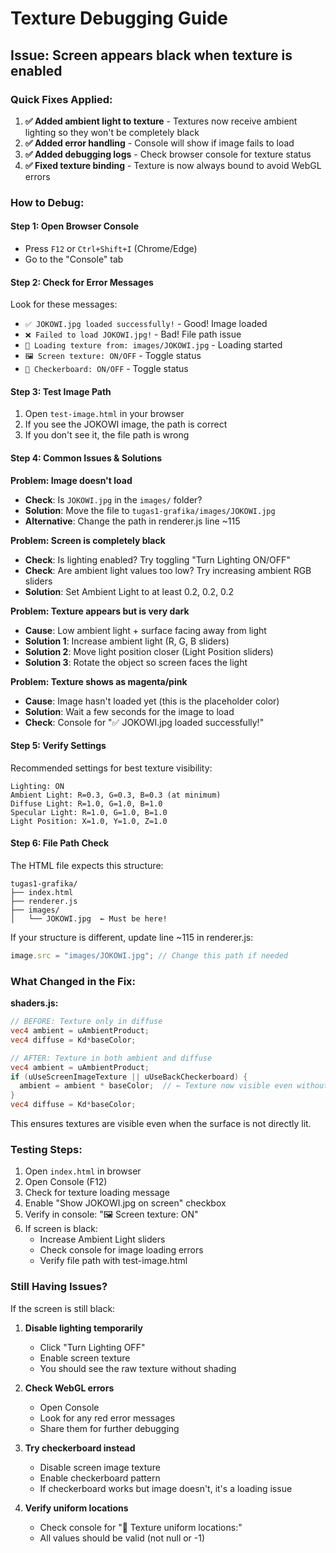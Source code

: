 # Texture Debugging Guide

## Issue: Screen appears black when texture is enabled

### Quick Fixes Applied:

1. **✅ Added ambient light to texture** - Textures now receive ambient lighting so they won't be completely black
2. **✅ Added error handling** - Console will show if image fails to load
3. **✅ Added debugging logs** - Check browser console for texture status
4. **✅ Fixed texture binding** - Texture is now always bound to avoid WebGL errors

### How to Debug:

#### Step 1: Open Browser Console

- Press `F12` or `Ctrl+Shift+I` (Chrome/Edge)
- Go to the "Console" tab

#### Step 2: Check for Error Messages

Look for these messages:

- `✅ JOKOWI.jpg loaded successfully!` - Good! Image loaded
- `❌ Failed to load JOKOWI.jpg!` - Bad! File path issue
- `🔄 Loading texture from: images/JOKOWI.jpg` - Loading started
- `🖼️ Screen texture: ON/OFF` - Toggle status
- `🔲 Checkerboard: ON/OFF` - Toggle status

#### Step 3: Test Image Path

1. Open `test-image.html` in your browser
2. If you see the JOKOWI image, the path is correct
3. If you don't see it, the file path is wrong

#### Step 4: Common Issues & Solutions

**Problem: Image doesn't load**

- **Check**: Is `JOKOWI.jpg` in the `images/` folder?
- **Solution**: Move the file to `tugas1-grafika/images/JOKOWI.jpg`
- **Alternative**: Change the path in renderer.js line ~115

**Problem: Screen is completely black**

- **Check**: Is lighting enabled? Try toggling "Turn Lighting ON/OFF"
- **Check**: Are ambient light values too low? Try increasing ambient RGB sliders
- **Solution**: Set Ambient Light to at least 0.2, 0.2, 0.2

**Problem: Texture appears but is very dark**

- **Cause**: Low ambient light + surface facing away from light
- **Solution 1**: Increase ambient light (R, G, B sliders)
- **Solution 2**: Move light position closer (Light Position sliders)
- **Solution 3**: Rotate the object so screen faces the light

**Problem: Texture shows as magenta/pink**

- **Cause**: Image hasn't loaded yet (this is the placeholder color)
- **Solution**: Wait a few seconds for the image to load
- **Check**: Console for "✅ JOKOWI.jpg loaded successfully!"

#### Step 5: Verify Settings

Recommended settings for best texture visibility:

```
Lighting: ON
Ambient Light: R=0.3, G=0.3, B=0.3 (at minimum)
Diffuse Light: R=1.0, G=1.0, B=1.0
Specular Light: R=1.0, G=1.0, B=1.0
Light Position: X=1.0, Y=1.0, Z=1.0
```

#### Step 6: File Path Check

The HTML file expects this structure:

```
tugas1-grafika/
├── index.html
├── renderer.js
├── images/
│   └── JOKOWI.jpg  ← Must be here!
```

If your structure is different, update line ~115 in renderer.js:

```javascript
image.src = "images/JOKOWI.jpg"; // Change this path if needed
```

### What Changed in the Fix:

**shaders.js:**

```glsl
// BEFORE: Texture only in diffuse
vec4 ambient = uAmbientProduct;
vec4 diffuse = Kd*baseColor;

// AFTER: Texture in both ambient and diffuse
vec4 ambient = uAmbientProduct;
if (uUseScreenImageTexture || uUseBackCheckerboard) {
  ambient = ambient * baseColor;  // ← Texture now visible even without direct light
}
vec4 diffuse = Kd*baseColor;
```

This ensures textures are visible even when the surface is not directly lit.

### Testing Steps:

1. Open `index.html` in browser
2. Open Console (F12)
3. Check for texture loading message
4. Enable "Show JOKOWI.jpg on screen" checkbox
5. Verify in console: "🖼️ Screen texture: ON"
6. If screen is black:
   - Increase Ambient Light sliders
   - Check console for image loading errors
   - Verify file path with test-image.html

### Still Having Issues?

If the screen is still black:

1. **Disable lighting temporarily**

   - Click "Turn Lighting OFF"
   - Enable screen texture
   - You should see the raw texture without shading

2. **Check WebGL errors**

   - Open Console
   - Look for any red error messages
   - Share them for further debugging

3. **Try checkerboard instead**

   - Disable screen image texture
   - Enable checkerboard pattern
   - If checkerboard works but image doesn't, it's a loading issue

4. **Verify uniform locations**
   - Check console for "🔧 Texture uniform locations:"
   - All values should be valid (not null or -1)
